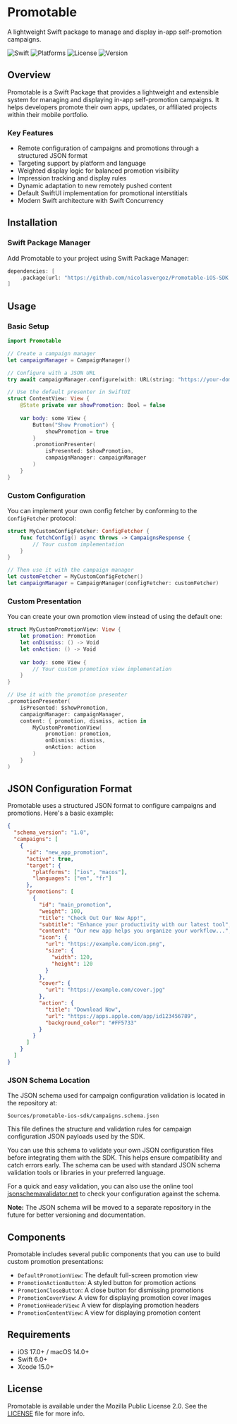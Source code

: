 # Promotable

A lightweight Swift package to manage and display in-app self-promotion campaigns.

![Swift](https://img.shields.io/badge/Swift-6.0-orange.svg)
![Platforms](https://img.shields.io/badge/platforms-iOS%2017.0%2B%20%7C%20macOS%2014.0%2B-lightgrey.svg)
![License](https://img.shields.io/badge/license-MPL--2.0-blue.svg)
![Version](https://img.shields.io/badge/version-0.1.0-green.svg)

## Overview

Promotable is a Swift Package that provides a lightweight and extensible system for managing and displaying in-app self-promotion campaigns. It helps developers promote their own apps, updates, or affiliated projects within their mobile portfolio.

### Key Features

- Remote configuration of campaigns and promotions through a structured JSON format
- Targeting support by platform and language
- Weighted display logic for balanced promotion visibility
- Impression tracking and display rules
- Dynamic adaptation to new remotely pushed content
- Default SwiftUI implementation for promotional interstitials
- Modern Swift architecture with Swift Concurrency

## Installation

### Swift Package Manager

Add Promotable to your project using Swift Package Manager:

```swift
dependencies: [
    .package(url: "https://github.com/nicolasvergoz/Promotable-iOS-SDK.git", from: "0.1.0")
]
```

## Usage

### Basic Setup

```swift
import Promotable

// Create a campaign manager
let campaignManager = CampaignManager()

// Configure with a JSON URL
try await campaignManager.configure(with: URL(string: "https://your-domain.com/campaigns.json")!)

// Use the default presenter in SwiftUI
struct ContentView: View {
    @State private var showPromotion: Bool = false
    
    var body: some View {
        Button("Show Promotion") {
            showPromotion = true
        }
        .promotionPresenter(
            isPresented: $showPromotion,
            campaignManager: campaignManager
        )
    }
}
```

### Custom Configuration

You can implement your own config fetcher by conforming to the `ConfigFetcher` protocol:

```swift
struct MyCustomConfigFetcher: ConfigFetcher {
    func fetchConfig() async throws -> CampaignsResponse {
        // Your custom implementation
    }
}

// Then use it with the campaign manager
let customFetcher = MyCustomConfigFetcher()
let campaignManager = CampaignManager(configFetcher: customFetcher)
```

### Custom Presentation

You can create your own promotion view instead of using the default one:

```swift
struct MyCustomPromotionView: View {
    let promotion: Promotion
    let onDismiss: () -> Void
    let onAction: () -> Void
    
    var body: some View {
        // Your custom promotion view implementation
    }
}

// Use it with the promotion presenter
.promotionPresenter(
    isPresented: $showPromotion,
    campaignManager: campaignManager,
    content: { promotion, dismiss, action in
        MyCustomPromotionView(
            promotion: promotion,
            onDismiss: dismiss,
            onAction: action
        )
    }
)
```

## JSON Configuration Format

Promotable uses a structured JSON format to configure campaigns and promotions. Here's a basic example:

```json
{
  "schema_version": "1.0",
  "campaigns": [
    {
      "id": "new_app_promotion",
      "active": true,
      "target": {
        "platforms": ["ios", "macos"],
        "languages": ["en", "fr"]
      },
      "promotions": [
        {
          "id": "main_promotion",
          "weight": 100,
          "title": "Check Out Our New App!",
          "subtitle": "Enhance your productivity with our latest tool",
          "content": "Our new app helps you organize your workflow...",
          "icon": {
            "url": "https://example.com/icon.png",
            "size": {
              "width": 120,
              "height": 120
            }
          },
          "cover": {
            "url": "https://example.com/cover.jpg"
          },
          "action": {
            "title": "Download Now",
            "url": "https://apps.apple.com/app/id123456789",
            "background_color": "#FF5733"
          }
        }
      ]
    }
  ]
}
```

### JSON Schema Location

The JSON schema used for campaign configuration validation is located in the repository at:

```
Sources/promotable-ios-sdk/campaigns.schema.json
```

This file defines the structure and validation rules for campaign configuration JSON payloads used by the SDK.

You can use this schema to validate your own JSON configuration files before integrating them with the SDK. This helps ensure compatibility and catch errors early. The schema can be used with standard JSON schema validation tools or libraries in your preferred language.

For a quick and easy validation, you can also use the online tool [jsonschemavalidator.net](https://www.jsonschemavalidator.net) to check your configuration against the schema.

**Note:** The JSON schema will be moved to a separate repository in the future for better versioning and documentation.

## Components

Promotable includes several public components that you can use to build custom promotion presentations:

- `DefaultPromotionView`: The default full-screen promotion view
- `PromotionActionButton`: A styled button for promotion actions
- `PromotionCloseButton`: A close button for dismissing promotions
- `PromotionCoverView`: A view for displaying promotion cover images
- `PromotionHeaderView`: A view for displaying promotion headers
- `PromotionContentView`: A view for displaying promotion content

## Requirements

- iOS 17.0+ / macOS 14.0+
- Swift 6.0+
- Xcode 15.0+

## License

Promotable is available under the Mozilla Public License 2.0. See the [LICENSE](LICENSE) file for more info.
